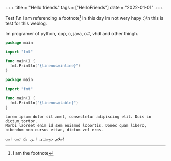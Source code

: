 +++
title = "Hello friends"
tags = ["HelloFriends"]
date = "2022-01-01"
+++

Test 1\n
I am referencing a footnote[^1]
In this day Im not wery hapy :)\n
this is test for this weblog.

Im programer of python, cpp, c, java, c#, vhdl and other thingh.
```go {linenos=inline}
package main

import "fmt"

func main() {
  fmt.Println("{linenos=inline}")
}
```

```go {linenos=table}
package main

import "fmt"

func main() {
  fmt.Println("{linenos=table}")
}
```

```
Lorem ipsum dolor sit amet, consectetur adipiscing elit. Duis in dictum tortor.
Morbi laoreet enim id sem euismod lobortis. Donec quam libero, bibendum non cursus vitae, dictum vel eros.

سلام دوستان این یک تست است!
```

[^1]: I am the footnote
